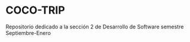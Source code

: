 # COCO-TRIP

Repositorio dedicado a la sección 2 de Desarrollo de Software semestre Septiembre-Enero
